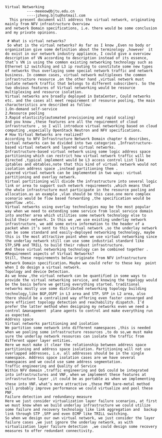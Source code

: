     Virtual Networking
              ----meeeow@bjtu.edu.cn
              ----jzheng.bjtu@hotmail.com
      This present document will address the virtual network, originating mainly from NFV infrastructure Overview 
    and network Domain specifications, i.e. there would be some conclusion and my private opinions.
    
     # What is virtual networks?
     So what is the virtual networks? As far as I know ,Even no body or organization give some definition about the terminology ,however  it do exist in our network industry appliance, I could give a overview description of VN according to description instead of its essence, that’s VN is using the common existing networking technology such as Ethernet L2 switching and L3 ip routing to constitute some new types of networks thus overlaying some special network traffic and network business. In common cases, virtual network multiplexes the common infrastructure resource ,on the other hand ,virtual network must isolate network traffic that belongs to different subscribers. So the two obvious features of Virtual networking would be resource multiplexing and resource isolation.
	Virtual networks are broadly deployed in DataCenter, Could networks etc. and the cases all meet requirement of resource pooling, the main characteristics are described as follow:
	1.On-demand self-service
	2.Resource pooling
	3.Rapid elasticity(automated provisioning and rapid scaling)
	And you know ,these features are all the requirement of cloud infrastructure , so I will introduce virtual networking based on cloud computing ,especially OpenStack Neutron and NFV specifications.
	# How Virtual Networks are realized?
	According to NFV Infrastructure Network Domain chapter 6 describes, virtual networks can be divided into two categories ,Infrastructure-based virtual network and layered virtual networks.
	Infrastructure-based virtual network using some logic address space partitioning which can restrict how virtual network traffic will be directed ,typical implement would be L3 access control List like iptables and ebtables,note that this kind of virtual network would not isolation address space ,instead partitioning them . 
	Layered virtual network can be implemented in two ways: virtual partitioning and overlay network.
	Virtual partitioning will divide the infrastructure into several logic link or area to support such network requirements ,which means that the whole infrastructure must participate in the resource pooling and allocation.as an example ,vlan should be this case.one more complex scenario would be flow based forwarding ,the specification would be openflow .etc.
	Virtual networks using overlay technologies may be the most popular way when we need to extending some service from local service domain into another area which utilities some network technology else to build their network. In this we ,we use existing underlay network infrastructure, we add some extra information to the header of a packet when it’s sent to this virtual network ,so the underlay network can be some standard and easily-deployed networking technology, maybe this is the most attractive point when we use virtual networking since the underlay network still can use some industrial standard like STP,SPB and TRILL to build their robust infrastructure.
	And these virtual networking technology can be combined together .
	#Requirement aspects of Virtual Networks?
	Still, these requirements below originate from NFV infrastructure Network Domain specification，Maybe we could refer to these key  point when I do design a virtual network.
	Topology and device Detection.
	As we know ,the virtual network can be quantified in some ways to provide the virtual networking service, and knowing the topology would be the basis before we getting everything started. traditional networks mostly use some distributed networking topology building technology,like BGP,OSPF in L3 area and STP，SFP in L2 area, also there should be a centralized way offering even faster converged and more efficient topology detection and reachability dispatch. I’d prefer the latter method when designing my networks even we need a control &management  plane agents to control and make everything run as expected.
	Address space 
	Virtual networks partitioning and isolation
	We partition some network into different namespaces ,this is needed when we pooling some infrastructure resources ,to do so,we must make sure the underlay network resources can isolate the traffic from different upper layer entities.
	Here we must make it clear the relationship between address space partitioning and address space isolation. Partitioning will not use overlapped addresses, i.e. all addresses should be in the single namespace. Address space isolation cases are we have several namespaces and we could use same address segmentation.
	Traffic engineering and Quality of Service
	Within NFV domain ,traffic engineering and QoS could be integrated into infrastructures and VNF, when we implement these features at infrastructure layer ,it could be as portable as when we implementing these into VNF，what’s more attractive ,these PNF bare-metal method will probably improve performance we could virtualize and pool these PNF.
	Failure detection and redundancy measure
	Here we just consider virtualization layer failure scenarios, at first we must know when we build underlay infrastructure we could utilize some failure and recovery technology like link aggregation and  backup link through STP ,SFP and even ECMP like TRILL switching.
	So when we design our own virtual network, we just consider the layer failure cases ,we just ignore the underlay network, as with virtualization layer failure detection  ,we could design some recovery measures to offer redundant connectivity.


